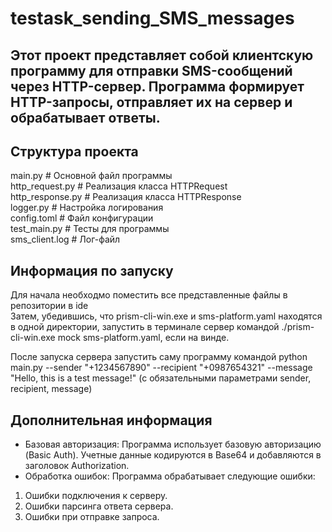 # testask_sending_SMS_messages

## Этот проект представляет собой клиентскую программу для отправки SMS-сообщений через HTTP-сервер. Программа формирует HTTP-запросы, отправляет их на сервер и обрабатывает ответы.  

## Структура проекта
main.py               # Основной файл программы  
http_request.py       # Реализация класса HTTPRequest  
http_response.py      # Реализация класса HTTPResponse  
logger.py             # Настройка логирования  
config.toml           # Файл конфигурации  
test_main.py          # Тесты для программы  
sms_client.log        # Лог-файл  

## Информация по запуску
Для начала необходмо поместить все представленные файлы в репозитории в ide  
Затем, убедившись, что prism-cli-win.exe и sms-platform.yaml находятся в одной директории, запустить в терминале сервер командой ./prism-cli-win.exe mock sms-platform.yaml, если на винде.  
  
После запуска сервера запустить саму программу командой python main.py --sender "+1234567890" --recipient "+0987654321" --message "Hello, this is a test message!" (с обязательными параметрами sender, recipient, message)  

## Дополнительная информация
- Базовая авторизация:
Программа использует базовую авторизацию (Basic Auth). Учетные данные кодируются в Base64 и добавляются в заголовок Authorization.  
- Обработка ошибок:
Программа обрабатывает следующие ошибки:  
1. Ошибки подключения к серверу.
2. Ошибки парсинга ответа сервера.  
3. Ошибки при отправке запроса.  

